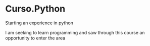 # Curso.Python
Starting an experience in python

I am seeking to learn programming and saw through this course an opportunity to enter the area

